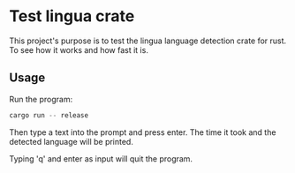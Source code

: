 # Test lingua crate

This project's purpose is to test the lingua language detection crate for rust. To see how it works and how fast it is.

## Usage

Run the program:

```rust
cargo run -- release
```

Then type a text into the prompt and press enter. The time it took and the detected language will be printed.

Typing 'q' and enter as input will quit the program.
